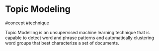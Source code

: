# Topic Modeling
#concept #technique 

Topic Modelling is an unsupervised machine learning technique that is capable to detect word and phrase patterns and automatically clustering word groups that best characterize a set of documents.